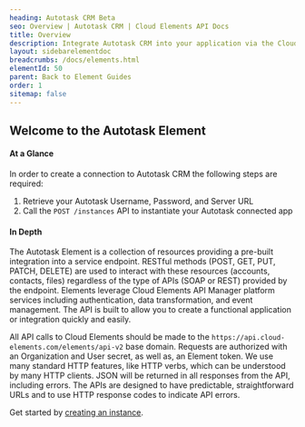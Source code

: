 ```yaml
---
heading: Autotask CRM Beta
seo: Overview | Autotask CRM | Cloud Elements API Docs
title: Overview
description: Integrate Autotask CRM into your application via the Cloud Elements APIs.
layout: sidebarelementdoc
breadcrumbs: /docs/elements.html
elementId: 50
parent: Back to Element Guides
order: 1
sitemap: false
---
```


## Welcome to the Autotask Element


#### At a Glance

In order to create a connection to Autotask CRM the following steps are required:

1. Retrieve your Autotask Username, Password, and Server URL
2. Call the `POST /instances` API to instantiate your Autotask connected app

#### In Depth

The Autotask Element is a collection of resources providing a pre-built integration into a service endpoint. RESTful methods (POST, GET, PUT, PATCH, DELETE) are used to interact with these resources (accounts, contacts, files) regardless of the type of APIs (SOAP or REST) provided by the endpoint. Elements leverage Cloud Elements API Manager platform services including authentication, data transformation, and event management.  The API is built to allow you to create a functional application or integration quickly and easily.

All API calls to Cloud Elements should be made to the `https://api.cloud-elements.com/elements/api-v2` base domain. Requests are authorized with an Organization and User secret, as well as, an Element token.  We use many standard HTTP features, like HTTP verbs, which can be understood by many HTTP clients. JSON will be returned in all responses from the API, including errors. The APIs are designed to have predictable, straightforward URLs and to use HTTP response codes to indicate API errors.

Get started by [creating an instance](autotask-crm-create-instance.html).
